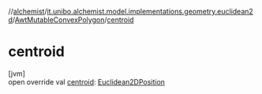 //[alchemist](../../../index.md)/[it.unibo.alchemist.model.implementations.geometry.euclidean2d](../index.md)/[AwtMutableConvexPolygon](index.md)/[centroid](centroid.md)

# centroid

[jvm]\
open override val [centroid](centroid.md): [Euclidean2DPosition](../../it.unibo.alchemist.model.implementations.positions/-euclidean2-d-position/index.md)
